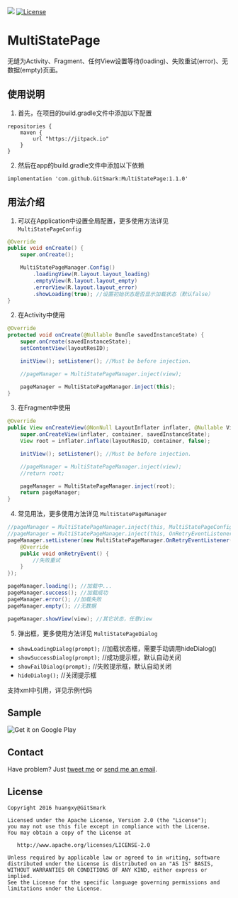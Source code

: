 [![](https://jitpack.io/v/GitSmark/MultiStatePage.svg)](https://jitpack.io/#GitSmark/MultiStatePage)
[![License](https://img.shields.io/badge/License-Apache%202.0-blue.svg)](https://opensource.org/licenses/Apache-2.0)

# MultiStatePage
无缝为Activity、Fragment、任何View设置等待(loading)、失败重试(error)、无数据(empty)页面。

使用说明
-----
  
1. 首先，在项目的build.gradle文件中添加以下配置
  ```
  repositories {
      maven {
          url "https://jitpack.io"
      }
  }
  ```
2. 然后在app的build.gradle文件中添加以下依赖
  ```
  implementation 'com.github.GitSmark:MultiStatePage:1.1.0'
  ```

用法介绍
-----
  
1. 可以在Application中设置全局配置，更多使用方法详见 `MultiStatePageConfig`
  ```java
  @Override
  public void onCreate() {
      super.onCreate();

      MultiStatePageManager.Config()
          .loadingView(R.layout.layout_loading)
          .emptyView(R.layout.layout_empty)
          .errorView(R.layout.layout_error)
          .showLoading(true); //设置初始状态是否显示加载状态（默认false）
  }
  ```
2. 在Activity中使用
  ```java
  @Override
  protected void onCreate(@Nullable Bundle savedInstanceState) {
      super.onCreate(savedInstanceState);
      setContentView(layoutResID);

      initView(); setListener(); //Must be before injection.

      //pageManager = MultiStatePageManager.inject(view);

      pageManager = MultiStatePageManager.inject(this);
  }
  ```
3. 在Fragment中使用
  ```java
  @Override
  public View onCreateView(@NonNull LayoutInflater inflater, @Nullable ViewGroup container, @Nullable Bundle savedInstanceState) {
      super.onCreateView(inflater, container, savedInstanceState);
      View root = inflater.inflate(layoutResID, container, false);

      initView(); setListener(); //Must be before injection.

      //pageManager = MultiStatePageManager.inject(view);
      //return root;

      pageManager = MultiStatePageManager.inject(root);
      return pageManager;
  }
  ```
4. 常见用法，更多使用方法详见 `MultiStatePageManager`
  ```java
  //pageManager = MultiStatePageManager.inject(this, MultiStatePageConfig);
  //pageManager = MultiStatePageManager.inject(this, OnRetryEventListener);
  pageManager.setListener(new MultiStatePageManager.OnRetryEventListener() {
      @Override
      public void onRetryEvent() {
          //失败重试
      }
  });

  pageManager.loading(); //加载中...
  pageManager.success(); //加载成功
  pageManager.error(); //加载失败
  pageManager.empty(); //无数据
  
  pageManager.showView(view); //其它状态，任意View
  
  ```
5. 弹出框，更多使用方法详见 `MultiStatePageDialog`
 - `showLoadingDialog(prompt);` //加载状态框，需要手动调用hideDialog()
 - `showSuccessDialog(prompt);` //成功提示框，默认自动关闭
 - `showFailDialog(prompt);` //失败提示框，默认自动关闭
 - `hideDialog();` //关闭提示框

 支持xml中引用，详见示例代码

Sample
------
![Get it on Google Play](http://www.android.com/images/brand/get_it_on_play_logo_small.png)

Contact
--------
  Have problem? Just [tweet me](https://twitter.com/huangxy) or [send me an email](mailto:huangxy8023@foxmail.com).

License
----------

    Copyright 2016 huangxy@GitSmark

    Licensed under the Apache License, Version 2.0 (the "License");
    you may not use this file except in compliance with the License.
    You may obtain a copy of the License at

       http://www.apache.org/licenses/LICENSE-2.0

    Unless required by applicable law or agreed to in writing, software
    distributed under the License is distributed on an "AS IS" BASIS,
    WITHOUT WARRANTIES OR CONDITIONS OF ANY KIND, either express or implied.
    See the License for the specific language governing permissions and
    limitations under the License.


